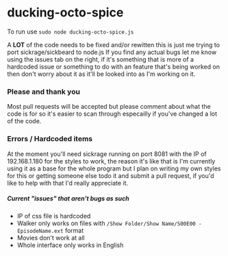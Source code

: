 ducking-octo-spice
==================

To run use ``sudo node ducking-octo-spice.js``

A **LOT** of the code needs to be fixed and/or rewitten this is just me trying to port sickrage/sickbeard to node.js
If you find any actual bugs let me know using the issues tab on the right, if it's something that is more of a hardcoded issue or something to do with an feature that's being worked on then don't worry about it as it'll be looked into as I'm working on it.



### Please and thank you
Most pull requests will be accepted but please comment about what the code is for so it's easier to scan through especailly if you've changed a lot of the code.



### Errors / Hardcoded items
At the moment you'll need sickrage running on port 8081 with the IP of 192.168.1.180 for the styles to work, the reason it's like that is I'm currently using it as a base for the whole program but I plan on writing my own styles for this or getting someone else todo it and submit a pull request, if you'd like to help with that I'd really appreciate it.

##### Current "issues" that aren't bugs as such
- IP of css file is hardcoded
- Walker only works on files with ``/Show Folder/Show Name/S00E00 - EpisodeName.ext`` format
- Movies don't work at all
- Whole interface only works in English
